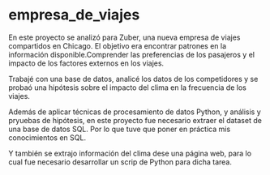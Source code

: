 # empresa_de_viajes
En este proyecto se analizó para Zuber, una nueva empresa de viajes compartidos  en Chicago. El objetivo era encontrar patrones en la información disponible.Comprender las preferencias de los pasajeros y el impacto de los factores externos en los viajes.

Trabajé con una base de datos, analicé los datos de los competidores y se probaó una hipótesis sobre el impacto del clima en la frecuencia de los viajes.


Además de aplicar técnicas de procesamiento de datos Python, y análisis y pryuebas de hipótesis, en este proyecto fue necesario extraer el dataset de una base de datos SQL. Por lo que tuve que poner en práctica mis conocimientos en SQL.

Y también se extrajo información del clima dese una página web, para lo cual fue necesario desarrollar un scrip de Python para dicha tarea.
